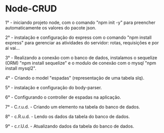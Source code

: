 # Node-CRUD
1° - iniciando projeto node, com o comando "npm init -y" para preencher automaticamente os valores do pacote json.

2° - instalação e configuração do express com o comando "npm install express" para gerenciar as atividades do servidor: rotas, requisições e por ai vai...

3° - Realizando a conexão com o banco de dados, instalamos o sequelize (ORM) "npm install sequelize" e o modulo de conexão com o mysql "npm install mysql2".

4° - Criando o model "espadas" (representação de uma tabela slq).

5° - instalação e configuração do body-parser.

6° - Configurando o controller de espadas na aplicação.

7° - C.r.u.d. - Criando um elemento na tabela do banco de dados.

8° - c.R.u.d. - Lendo os dados da tabela do banco de dados.

9° - c.r.U.d. - Atualizando dados da tabela do banco de dados.